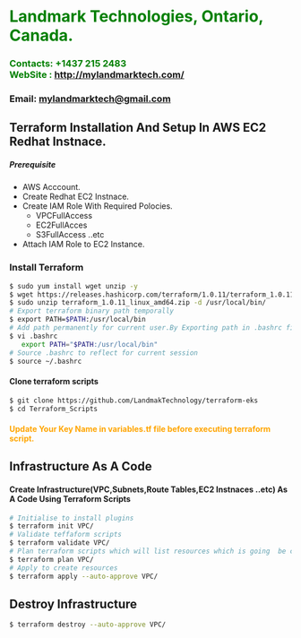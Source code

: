 
#  **<span style="color:green">Landmark Technologies, Ontario, Canada.</span>**
### **<span style="color:green">Contacts: +1437 215 2483<br> WebSite : <http://mylandmarktech.com/></span>**
### **Email: mylandmarktech@gmail.com**



## Terraform Installation And Setup In AWS EC2 Redhat Instnace.
##### Prerequisite
+ AWS Acccount.
+ Create Redhat EC2 Instnace.
+ Create IAM Role With Required Polocies.
   + VPCFullAccess
   + EC2FullAcces
   + S3FullAccess  ..etc
+ Attach IAM Role to EC2 Instance.

### Install Terraform

``` sh
$ sudo yum install wget unzip -y
$ wget https://releases.hashicorp.com/terraform/1.0.11/terraform_1.0.11_linux_amd64.zip
$ sudo unzip terraform_1.0.11_linux_amd64.zip -d /usr/local/bin/
# Export terraform binary path temporally
$ export PATH=$PATH:/usr/local/bin
# Add path permanently for current user.By Exporting path in .bashrc file at end of file.
$ vi .bashrc
   export PATH="$PATH:/usr/local/bin"
# Source .bashrc to reflect for current session
$ source ~/.bashrc   
```
#### Clone terraform scripts
``` sh
$ git clone https://github.com/LandmakTechnology/terraform-eks
$ cd Terraform_Scripts
```
#### <span style="color:orange">Update Your Key Name in variables.tf file before executing terraform script.</span>
## Infrastructure As A Code
#### Create Infrastructure(VPC,Subnets,Route Tables,EC2 Instnaces ..etc) As A Code Using Terraform Scripts
``` sh
# Initialise to install plugins
$ terraform init VPC/
# Validate teffaform scripts
$ terraform validate VPC/
# Plan terraform scripts which will list resources which is going  be created.
$ terraform plan VPC/
# Apply to create resources
$ terraform apply --auto-approve VPC/
```

##  Destroy Infrastructure  
```sh
$ terraform destroy --auto-approve VPC/
```

